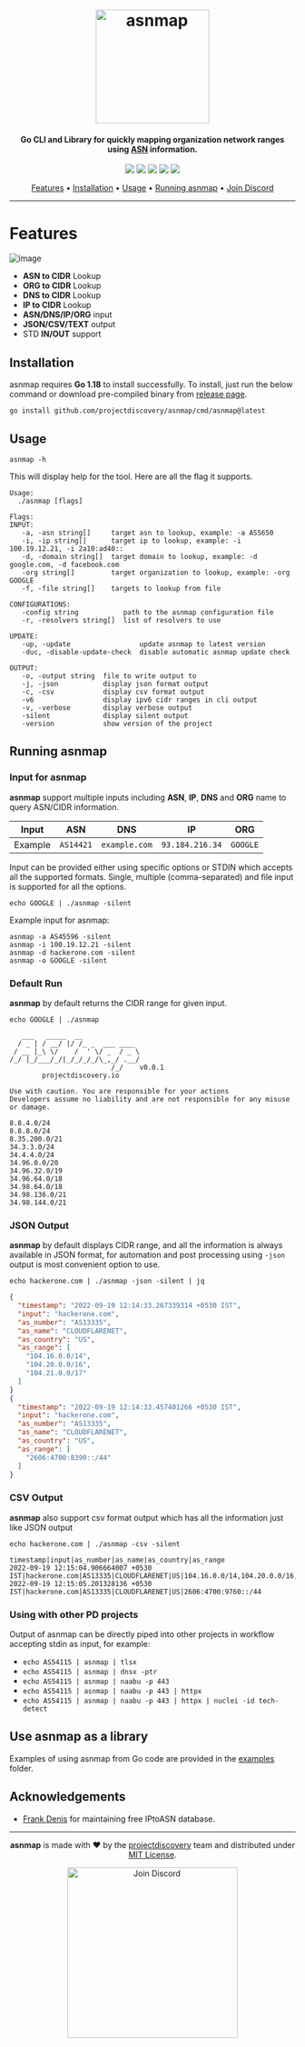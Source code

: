 <h1 align="center">
  <img src="https://user-images.githubusercontent.com/8293321/192910103-a5945f2c-fa82-45e1-8568-1e46898ff6c5.png" alt="asnmap" width="200px">
  <br>
</h1>

<h4 align="center">Go CLI and Library for quickly mapping organization network ranges using <a href="https://en.wikipedia.org/wiki/Autonomous_system_(Internet)">ASN</a> information.</h4>

<p align="center">
<a href="https://goreportcard.com/report/github.com/projectdiscovery/asnmap"><img src="https://goreportcard.com/badge/github.com/projectdiscovery/asnmap"></a>
<a href="https://github.com/projectdiscovery/asnmap/issues"><img src="https://img.shields.io/badge/contributions-welcome-brightgreen.svg?style=flat"></a>
<a href="https://github.com/projectdiscovery/asnmap/releases"><img src="https://img.shields.io/github/release/projectdiscovery/asnmap"></a>
<a href="https://twitter.com/pdiscoveryio"><img src="https://img.shields.io/twitter/follow/pdiscoveryio.svg?logo=twitter"></a>
<a href="https://discord.gg/projectdiscovery"><img src="https://img.shields.io/discord/695645237418131507.svg?logo=discord"></a>
</p>

<p align="center">
  <a href="#features">Features</a> •
  <a href="#installation">Installation</a> •
  <a href="#usage">Usage</a> •
  <a href="#running-asnmap">Running asnmap</a> •
  <a href="https://discord.gg/projectdiscovery">Join Discord</a>
</p>


****

</div>

# Features

![image](https://user-images.githubusercontent.com/8293321/192092220-5d734305-fd3e-43fb-919a-91ff5296dfd2.png)


- **ASN to CIDR** Lookup
- **ORG to CIDR** Lookup
- **DNS to CIDR** Lookup
- **IP to CIDR** Lookup
- **ASN/DNS/IP/ORG** input
- **JSON/CSV/TEXT** output
- STD **IN/OUT** support 

## Installation

asnmap requires **Go 1.18** to install successfully. To install, just run the below command or download pre-compiled binary from [release page](https://github.com/projectdiscovery/asnmap/releases).

```console
go install github.com/projectdiscovery/asnmap/cmd/asnmap@latest
```

## Usage

```console
asnmap -h
```

This will display help for the tool. Here are all the flag it supports.

```console
Usage:
  ./asnmap [flags]

Flags:
INPUT:
   -a, -asn string[]     target asn to lookup, example: -a AS5650
   -i, -ip string[]      target ip to lookup, example: -i 100.19.12.21, -i 2a10:ad40::
   -d, -domain string[]  target domain to lookup, example: -d google.com, -d facebook.com
   -org string[]         target organization to lookup, example: -org GOOGLE
   -f, -file string[]    targets to lookup from file

CONFIGURATIONS:
   -config string           path to the asnmap configuration file
   -r, -resolvers string[]  list of resolvers to use

UPDATE:
   -up, -update                 update asnmap to latest version
   -duc, -disable-update-check  disable automatic asnmap update check

OUTPUT:
   -o, -output string  file to write output to
   -j, -json           display json format output
   -c, -csv            display csv format output
   -v6                 display ipv6 cidr ranges in cli output
   -v, -verbose        display verbose output
   -silent             display silent output
   -version            show version of the project
```

## Running asnmap

### Input for asnmap

**asnmap** support multiple inputs including **ASN**, **IP**, **DNS** and **ORG** name to query ASN/CIDR information.


| Input   | ASN       | DNS           | IP              | ORG      |
| ------- | --------- | ------------- | --------------- | -------- |
| Example | `AS14421` | `example.com` | `93.184.216.34` | `GOOGLE` |



Input can be provided either using specific options or STDIN which accepts all the supported formats. Single, multiple (comma-separated) and file input is supported for all the options.

```console
echo GOOGLE | ./asnmap -silent
```

Example input for asnmap:

```console
asnmap -a AS45596 -silent
asnmap -i 100.19.12.21 -silent
asnmap -d hackerone.com -silent
asnmap -o GOOGLE -silent
```

### Default Run

**asnmap** by default returns the CIDR range for given input.

```console
echo GOOGLE | ./asnmap

   ___   _____  __              
  / _ | / __/ |/ /_ _  ___ ____ 
 / __ |_\ \/    /  ' \/ _  / _ \
/_/ |_/___/_/|_/_/_/_/\_,_/ .__/
                         /_/    v0.0.1
		projectdiscovery.io

Use with caution. You are responsible for your actions
Developers assume no liability and are not responsible for any misuse or damage.

8.8.4.0/24
8.8.8.0/24
8.35.200.0/21
34.3.3.0/24
34.4.4.0/24
34.96.0.0/20
34.96.32.0/19
34.96.64.0/18
34.98.64.0/18
34.98.136.0/21
34.98.144.0/21
```
### JSON Output

**asnmap** by default displays CIDR range, and all the information is always available in JSON format, for automation and post processing using `-json` output is most convenient option to use.

```console
echo hackerone.com | ./asnmap -json -silent | jq
```

```json
{
  "timestamp": "2022-09-19 12:14:33.267339314 +0530 IST",
  "input": "hackerone.com",
  "as_number": "AS13335",
  "as_name": "CLOUDFLARENET",
  "as_country": "US",
  "as_range": [
    "104.16.0.0/14",
    "104.20.0.0/16",
    "104.21.0.0/17"
  ]
}
{
  "timestamp": "2022-09-19 12:14:33.457401266 +0530 IST",
  "input": "hackerone.com",
  "as_number": "AS13335",
  "as_name": "CLOUDFLARENET",
  "as_country": "US",
  "as_range": [
    "2606:4700:8390::/44"
  ]
}
```
### CSV Output

**asnmap** also support csv format output which has all the information just like JSON output

```console
echo hackerone.com | ./asnmap -csv -silent
```

```console
timestamp|input|as_number|as_name|as_country|as_range
2022-09-19 12:15:04.906664007 +0530 IST|hackerone.com|AS13335|CLOUDFLARENET|US|104.16.0.0/14,104.20.0.0/16,104.21.0.0/17
2022-09-19 12:15:05.201328136 +0530 IST|hackerone.com|AS13335|CLOUDFLARENET|US|2606:4700:9760::/44
```

### Using with other PD projects

Output of asnmap can be directly piped into other projects in workflow accepting stdin as input, for example:

- `echo AS54115 | asnmap | tlsx`
- `echo AS54115 | asnmap | dnsx -ptr`
- `echo AS54115 | asnmap | naabu -p 443`
- `echo AS54115 | asnmap | naabu -p 443 | httpx`
- `echo AS54115 | asnmap | naabu -p 443 | httpx | nuclei -id tech-detect`

## Use asnmap as a library

Examples of using asnmap from Go code are provided in the [examples](examples/) folder.

## Acknowledgements

- [Frank Denis](https://github.com/jedisct1/) for maintaining free IPtoASN database.

-----

<div align="center">

**asnmap** is made with ❤️ by the [projectdiscovery](https://projectdiscovery.io) team and distributed under [MIT License](LICENSE).


<a href="https://discord.gg/projectdiscovery"><img src="https://raw.githubusercontent.com/projectdiscovery/nuclei-burp-plugin/main/static/join-discord.png" width="300" alt="Join Discord"></a>

</div>
